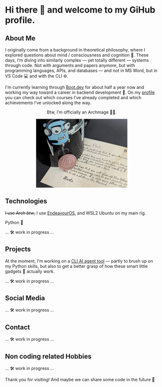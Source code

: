 # Hi there 👋 and welcome to my GiHub profile.

## About Me
I originally come from a background in theoretical philosophy, where I explored questions about mind / consciousness and cognition 🧠.
These days, I’m diving into similarly complex — yet totally different — systems through code. Not with arguments and papers anymore, but with programming languages, APIs, and databases — and not in MS Word, but in VS Code 💻 and with the CLI ⚙️.

I'm currently learning through [Boot.dev](https://www.boot.dev/) for about half a year now and working my way toward a career in backend development 🚀.
On my [profile](https://www.boot.dev/u/estreg) you can check out which courses I’ve already completed and which achievements I’ve unlocked along the way.
<p align="center">
  Btw, I’m officially an Archmage 🧙‍♂️.
</p>
<p align="center">
  <img src="https://github.com/estreg/estreg/blob/main/bootdev_coin_go_mug.jpeg" alt="My Image" width="300"/>
</p>

## Technologies
~~I use Arch *btw*,~~ I use [EndeavourOS](https://endeavouros.com/), and WSL2 Ubuntu on my main rig.

Python 🐍

... 🛠️ work in progress ...

## Projects
At the moment, I’m working on a [CLI AI agent tool](https://github.com/estreg/ai-agent-hegstreg) — partly to brush up on my Python skills, but also to get a better grasp of how these smart little gadgets 🤖 actually work.

... 🛠️ work in progress ...

## Social Media

... 🛠️ work in progress ...

## Contact

... 🛠️ work in progress ...

## Non coding related Hobbies

... 🛠️ work in progress ...

Thank you for visiting! And maybe we can share some code in the future 🧪

<!--
**estreg/estreg** is a ✨ _special_ ✨ repository because its `README.md` (this file) appears on your GitHub profile.

# About Me

# Projects

# Social Media


Here are some ideas to get you started:

- 🔭 I’m currently working on ...
- 🌱 I’m currently learning ...
- 👯 I’m looking to collaborate on ...
- 🤔 I’m looking for help with ...
- 💬 Ask me about ...
- 📫 How to reach me: ...
- 😄 Pronouns: ...
- ⚡ Fun fact: ...
-->
